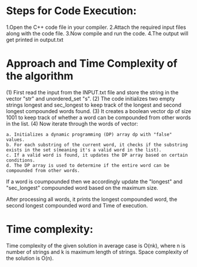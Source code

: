 # Steps for Code Execution:
1.Open the C++ code file in your compiler.
2.Attach the required input files along with the code file.
3.Now compile and run the code.
4.The output will get printed in output.txt



# Approach and Time Complexity of the algorithm

(1) First read the input from the INPUT.txt file and store the string in the vector "str" and unordered_set "s".
(2) The code initializes two empty strings longest and sec_longest to keep track of the longest and second longest compounded words found.
(3) It creates a boolean vector dp of size 1001 to keep track of whether a word can be compounded from other words in the list.
(4) Now iterate through the words of vector:

    a. Initializes a dynamic programming (DP) array dp with "false" values.
    b. For each substring of the current word, it checks if the substring exists in the set s(meaning it's a valid word in the list).
    c. If a valid word is found, it updates the DP array based on certain conditions.
    d. The DP array is used to determine if the entire word can be compounded from other words.

If a word is coumpounded then we accordingly update the "longest" and "sec_longest" compounded word based on the maximum size.

After processing all words, it prints the longest compounded word, the second longest compounded word and Time of execution.

# Time complexity:
Time complexity of the given solution in average case is O(nk), where n is number of strings and k is maximum length of strings.
Space complexity of the solution is O(n).






